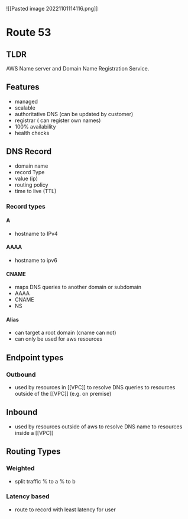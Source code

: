 ![[Pasted image 20221101114116.png]]
# Route 53

## TLDR
AWS Name server and Domain Name Registration Service.

## Features
- managed
- scalable
- authoritative DNS (can be updated by customer)
- registrar ( can register own names)
- 100% availability
- health checks


## DNS Record
- domain name
- record Type
- value (ip)
- routing policy
- time to live (TTL)

### Record types

#### A
- hostname to IPv4

#### AAAA
- hostname to ipv6

#### CNAME
- maps DNS queries to another domain or subdomain
- AAAA
- CNAME
- NS

#### Alias
- can target a root domain (cname can not)
- can only be used for aws resources

## Endpoint types

### Outbound
- used by resources in [[VPC]] to resolve DNS queries to resources outside of the [[VPC]]  (e.g. on premise)

## Inbound
- used by resources outside of aws to resolve DNS name to resources inside a [[VPC]]

## Routing Types

### Weighted
- split traffic % to a % to b

### Latency based
- route to record with least latency for user
